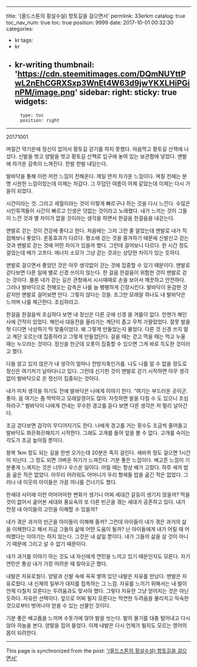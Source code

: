
---
title: '(올드스톤의 횡설수설) 항토길을 걸으면서'
permlink: 33erkm
catalog: true
toc_nav_num: true
toc: true
position: 9999
date: 2017-10-01 00:32:30
categories:
- kr
tags:
- kr
- kr-writing
thumbnail: 'https://cdn.steemitimages.com/DQmNUYttPwL2nEhCGRXSxp3WnEt4W63d9jwYKXLHiPGinPM/image.png'
sidebar:
    right:
        sticky: true
widgets:
    -
        type: toc
        position: right
---


20171001




며칠간 약기운에 정신이 없어서 황토길 걷기를 하지 못했다. 마음먹고 황토길 산책에 나섰다. 신발을 벗고 양말을 벗고 황토길 산책로 입구에 놓여 있는 보관함에 넣었다. 맨발에 차가운 감촉이 느껴진다. 한발 한발 내딛는다. 

발바닥을 통해 이런 저런 느낌이 전해온다. 제일 먼저 차가운 느낌이다. 며칠 전에는 분명 시원한 느낌이었는데 이제는 차갑다. 그 무덥던 여름이 어제 같았는데 이제는 다시 가을이 되었다. 

시간이라는 것. 그리고 세월이라는 것이 이렇게 빠르구나 하는 것을 다시 느낀다. 수많은 시인묵객들이 시간이 빠르고 인생은 덧없는 것이라고 노래했다. 내가 느끼는 것이 그들이 느낀 것과 별 차이가 없을 것이라는 생각을 하면서 한걸음 한걸음을 내걷는다. 

맨발로 걷는 것이 건강에 좋다고 한다. 처음에는 그저 그런 줄 알았는데 맨발로 내가 직접해보니  좋았다. 운동효과가 다르다. 평소에 걷는 것을 즐겨하기 때문에 신발신고 걷는 것과 맨발로 걷는 것에 어떤 차이가 있을까 했다. 그런데 걸어보니 다르다. 한 시간 정도 걸었는데 배가 고프다. 에너지 소모가 그냥 걷는 것과는 상당한 차이가 있는 듯하다. 

맨발로 걸으면서 좋았던 것은 아무 생각없이 걷는 것에 집중할 수 있기 때문이다. 맨발로 걷다보면 다른 일에 별로 신경 쓰이지 않는다. 한 걸음 한걸음이 위험한 것이 맨발로 걷는 것이다. 물론 내가 걷는 길은 관청에서 시시때때로 손을 보아서 깨끗하고 안전하다. 그러나 발바닥으로 전해오는 감촉은 나를 늘 팽팽하게 긴장시킨다. 발바닥이 둔감한 것 같지만 맨발로 걸어보면 안다. 그렇지 않다는 것을. 조그만 모래알 하나도 내 발바닥은 느끼며 나를 채근한다. 조심하라고. 

한걸음 한걸음씩 조심하다 보면 내 정신은 다른 곳에 신경 쓸 겨를이 없다. 언젠가 해인사에 간적이 있었다. 해인사 대웅전을 올라가는 계단이 좁고 무척 가팔랐었다. 잘못 발을 헛 디디면 낙상하기 딱 맞춤이었다. 왜 그렇게 만들었는지 물었다. 다른 것 신경 쓰지 말고 계단 오르는데 집중하라고 그렇게 만들었단다. 걸을 때는 걷고 먹을 때는 먹고 누울 때는 누으라는 것이다. 정신을 한군데 오롯이 집중할 수 있으면 그게 바로 득도한 것이라고 했다.

다들 알고 있지 않은가 내 생각이 얼마나 천방지축인가를. 나도 나를 알 수 없을 정도로 정신은 여기저기 날아다니고 있다. 그런데 신기한 것이 맨발로 걷기 시작하면 아무 생각없이 발바닥으로 온 정신이 집중되는 것이다. 

내가 미처 생각을 하기도 전에 발바닥은 나에게 이야기 한다. “여기는 부드러운 곳이군. 좋아. 음 여기는 좀 딱딱하고 모래알갱이도 많아. 자칫하면 발을 다칠 수 도 있으니 조심하라구.” 발바닥이 나에게 건네는 무수한 경고를 듣다 보면 다른 생각은 저 멀리 날아간다. 

조금 걷다보면 감각이 무디어지기도 한다. 나에게 경고를 거는 횟수도 조금씩  줄어들고 발바닥도 화끈화끈해지기 시작한다. 그래도 고개를 들어 앞을 볼 수 없다. 고개를 숙이는 각도가 조금 높아질 뿐이다. 

왕복 1km 정도 되는 길을 한번 오가는데 20분은 족히 걸린다. 세바퀴 정도 걸으면 1시간이 지난다. 그 정도 되면 가벼운 허기가 느껴진다. 기분 좋은 느낌이다. 배고픈 느낌이 기분좋게 느껴지는 것은 너무나 우스운 일이다. 어릴 때는 항상 배가 고팠다. 하루 세끼 밥을 굶은 적은 없었다. 아무리 어려워도 어머니가 우리 형제들 밥을 굶긴 적은 없었다. 그러나 내 이웃의 아이들은 가끔 끼니를 건너기도 했다. 

한세대 사이에 이런 어마어마한 변화가 생기니 어찌 세대간 갈등이 생기지  않을까? 먹을 것이 없어서 굶어본 세대와 풍요속의 또 다른 빈곤을 겪는 세대가 공존하고 있다. 내가 전정 내 아이들의 고민을 이해할 수 있을까? 

내가 겪은 과거의 빈곤을 아이들이 이해해 줄까? 그런데 아이들이 내가 겪은 과거의 삶을 이해한다고 해서 지금 그들의 삶에 어떤 도움이 될까? 난 아이들에게 내가 어릴 때 어떠했다는 이야기는 하지 않는다. 그것은 내 삶일 뿐이다. 
내가 그들의 삶을 살 것이 아니기 때문에 그리고 살 수 없기 때문이다. 

내가 과거를 이야기 하는 것도 내 자신에게 연민을 느끼고 있기 때문인지도 모른다. 자기연민은 통상 내가 가장 어려운 때 찾아오곤 했다.  

내발은 자유로웠다. 양말과 신발 속에 꼭꼭 쌓여 있던 내발은 자유를 만났다. 
맨발은 자유로웠다. 내 신체의 일부가 대지를 접촉하는 그 느낌.
자유를 느끼기 위해서는 내 발이 언제 다칠지 모른다는 두려움과도 맞서야 했다.
그렇다 자유란 그냥 얻어지는 것은 아닌 듯하다. 
자유란 선택이다. 앞으로 어찌 될지 모른다는 막연한 두려움을 물리치고 익숙한 것으로부터 벗어나야 얻을 수 있는 선물인 것이다. 

기분 좋은 배고픔을 느끼며 수돗가에 앉아 발을 씻는다. 발의 물기를 대충 털어내고 다시 앉아 하늘을 본다. 
양말을 집어 들었다. 이제 내발은 다시 언제가 될지도 모르는 영어의 몸이 되려한다.

- - -

This page is synchronized from the post: ['(올드스톤의 횡설수설) 항토길을 걸으면서'](https://steemit.com/@oldstone/33erkm)
